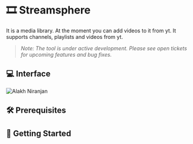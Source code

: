 # :film_strip: Streamsphere

It is a media library. At the moment you can add videos to it from yt. It supports channels, playlists and videos from yt.
> *Note: The tool is under active development. Please see open tickets for upcoming features and bug fixes.* 

## :computer: Interface

![Alakh Niranjan](./screenshots/downloading.png "Alakh Niranjan")

## :hammer_and_wrench: Prerequisites

## :rocket: Getting Started
